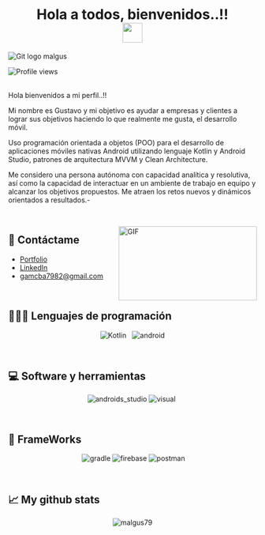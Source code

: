 <h1 align="center">
Hola a todos, bienvenidos..!!
<br>
  <img src="https://media.giphy.com/media/hvRJCLFzcasrR4ia7z/giphy.gif" width="40"></h1>
      
   ![Git logo malgus](https://user-images.githubusercontent.com/101361708/180096231-323449a8-333e-4f97-b191-658b1f359fd7.png)
   
 <img src="https://gpvc.arturio.dev/gusmaldonado" alt="Profile views" align='center'/><a href="https://github.com/malgus79"> </a>
<br/>
</br>
<samp>

Hola bienvenidos a mi perfil..!!

Mi nombre es Gustavo y mi objetivo es ayudar a empresas y clientes a lograr sus objetivos haciendo lo que realmente me gusta, el desarrollo móvil.

Uso programación orientada a objetos (POO) para el desarrollo de aplicaciones móviles nativas Android utilizando lenguaje Kotlin y Android Studio, patrones de arquitectura MVVM y Clean Architecture.

Me considero una persona autónoma con capacidad analítica y resolutiva, así como la capacidad de interactuar en un ambiente de trabajo en equipo y alcanzar los objetivos propuestos. Me atraen los retos nuevos y dinámicos orientados a resultados.-

</br>
</p>
<img align="right" alt="GIF" src="https://raw.githubusercontent.com/abhisheknaiidu/abhisheknaiidu/master/code.gif?raw=true" width="280" height="150" />
                                   

## 📲 Contáctame
- [Portfolio](https://sites.google.com/view/miportafolio-developermobile/inicio)
- [LinkedIn](https://linkedin.com/in/maldonado-gustavo-perfil-url)
- gamcba7982@gmail.com


</br>
</samp>  


## 👨🏻‍💻 Lenguajes de programación

<p  align="center">
<img src="https://img.shields.io/badge/Kotlin-0095D5?&style=for-the-badge&logo=kotlin&logoColor=white" alt="Kotlin" />&nbsp;&nbsp;
<img src="https://img.shields.io/badge/Android-3DDC84?style=for-the-badge&logo=android&logoColor=white" alt="android" />
</p>
</br>

## 💻 Software y herramientas

<p align="center">
<img src="" alt = "" />
<img src="https://img.shields.io/badge/Android_Studio-3DDC84?style=for-the-badge&logo=android-studio&logoColor=white" alt="androids_studio" />
<img src="https://img.shields.io/badge/Visual_Studio_Code-0078D4?style=for-the-badge&logo=visual%20studio%20code&logoColor=white" alt = "visual" />&nbsp;&nbsp;
</p>
</br>

## 🎇 FrameWorks
<p align="center">
<img alt="" src = "" />
<img alt="gradle" src = "https://img.shields.io/badge/gradle-02303A?style=for-the-badge&logo=gradle&logoColor=white" />
<img alt="firebase" src = "https://img.shields.io/badge/firebase-ffca28?style=for-the-badge&logo=firebase&logoColor=black" />
<img alt="postman" src = "https://img.shields.io/badge/Postman-FF6C37?style=for-the-badge&logo=Postman&logoColor=white" />
</p>
</br>



<!--
**malgus79/malgus79** is a ✨ _special_ ✨ repository because its `README.md` (this file) appears on your GitHub profile.

Here are some ideas to get you started:

- 🔭 I’m currently working on ...
- 🌱 I’m currently learning ...
- 👯 I’m looking to collaborate on ...
- 🤔 I’m looking for help with ...
- 💬 Ask me about ...
- 📫 How to reach me: ...
- 😄 Pronouns: ...
- ⚡ Fun fact: ...
-->



## 📈 My github stats
<p align="center"> <img src="https://github-readme-stats.vercel.app/api?username=malgus79&show_icons=true&theme=tokyonight" alt="malgus79" />
